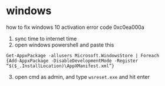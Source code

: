 # windows


how to fix windows 10 activation
error code
0xc0ea000a

1. sync time to internet time
2. open windows powershell and paste this
```
Get-AppxPackage -allusers Microsoft.WindowsStore | Foreach
{Add-AppxPackage -DisableDevelopmentMode -Register
“$($_.InstallLocation)\AppXManifest.xml”}
```
3. open cmd as admin, and type ```wsreset.exe``` and hit enter